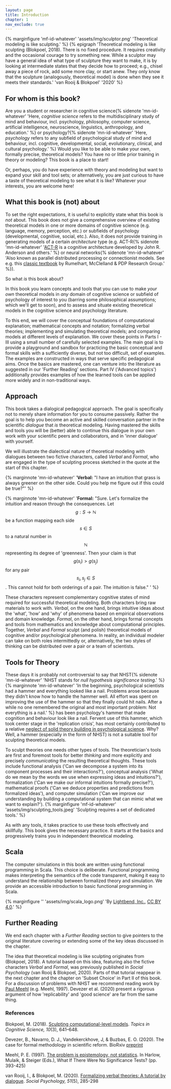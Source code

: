 ```yaml
---
layout: page
title: Introduction
chapter: 1
nav_exclude: true
---
```


{% marginfigure 'mf-id-whatever' 'assets/img/sculptor.png' 'Theoretical modeling is like sculpting.' %}
{% epigraph 'Theoretical modeling is like sculpting (Blokpoel, 2018). There is no fixed procedure. It requires creativity and the occasional courage to try something new. While a sculptor may have a general idea of what type of sculpture they want to make, it is by looking at intermediate states that they decide how to proceed; e.g., chisel away a piece of rock, add some more clay, or start anew. They only know that the sculpture (analogously, theoretical model) is done when they see it meets their standards.' 'van Rooij & Blokpoel' '2020' %}


## For whom is this book?

Are you a student or researcher in cognitive science{% sidenote 'mn-id-whatever' 'Here, *cognitive science* refers to the multidisciplinary study of mind and behaviour, incl. psychology, philosophy, computer science, artificial intelligence, neuroscience, linguistics, anthropology, and education.' %} or psychology?{% sidenote 'mn-id-whatever' 'Here, *psychology* refers to any subfield of psychological study of mind and behaviour, incl. cognitive, developmental, social, evolutionary, clinical, and cultural psychology.' %} Would you like to be able to make your own, formally precise, theoretical models? You have no or little prior training in theory or modeling? This book is a place to start!

Or, perhaps, you do have experience with theory and modeling but want to expand your skill and tool sets; or alternatively, you are just curious to have a taste of theoretical modeling to see what it is like? Whatever your interests, you are welcome here!

## What this book is (not) about

To set the right expectations, it is useful to explicitly state what this book is *not* about. This book does not give a comprehensive overview of existing theoretical models in one or more domains of cognitive science (e.g. language, memory, perception, etc.) or subfields of psychology (developmental, cognitive, social, etc.). Also, it does not provide training in generating models of a certain *architecture* type (e.g. ACT-R{% sidenote 'mn-id-whatever' '[ACT-R](http://act-r.psy.cmu.edu/about/) is a cognitive architecture developed by John R. Anderson and others.' %}  or neural networks{% sidenote 'mn-id-whatever' 'Also known as parallel distributed processing or connectionist models. See e.g. this [classic textbook](https://mitpress.mit.edu/books/parallel-distributed-processing-volume-1) by Rumelhart, McClelland & PDP Research Group.' %}).

So what *is* this book about?

In this book you learn concepts and tools that you can use to make *your own* theoretical models in *any* domain of cognitive science or subfield of psychology of interest to you (barring some philosophical assumptions; which we'll get to soon), and to assess and situate existing theoretical models in the cognitive science and psychology literature.

To this end, we will cover the conceptual foundations of computational explanation; mathematical concepts and notation; formalizing verbal theories; implementing and simulating theoretical models; and comparing models at different levels of explanation. We cover these points in Parts I - III using a small number of carefully selected examples. The main goal is to provide a playground and sandbox for practicing the basic conceptual and formal skills with a sufficiently diverse, but not too difficult, set of examples. The examples are constructed in ways that serve specific pedagogical aims. Once the basics are mastered, one can venture into the literature as suggested in our 'Further Reading' sections. Part IV ('Advanced topics') additionally provides examples of how the learned tools can be applied more widely and in non-traditional ways.  

## Approach

This book takes a dialogical pedagogical approach. The goal is specifically not to merely share information for you to consume passively. Rather the goal is to help you become an active and skilled conversation partner in the scientific *dialogue* that *is* theoretical modeling. Having mastered the skills and tools you will be (better) able to continue this dialogue in your own work with your scientific peers and collaborators, and in 'inner dialogue' with yourself.

We will illustrate the dialectical nature of theoretical modeling with dialogues between two fictive characters, called *Verbal* and *Formal*, who are engaged in the type of sculpting process sketched in the quote at the start of this chapter.

{% marginnote 'mn-id-whatever' '**Verbal:** "I have an intuition that grass is always greener on the other side. Could you help me figure out if this could be true?"' %}

{% marginnote 'mn-id-whatever' '**Formal:** "Sure. Let&#39;s formalize the intuition and reason through the consequences. Let $$g : S \rightarrow \mathbb{N}$$ be a function mapping each side $$s \in S$$ to a natural number in $$\mathbb{N}$$ representing its degree of &#39;greenness&#39;. Then your claim is that $$g(s_i) > g(s_j)$$ for any pair $$s_i, s_j \in S$$. This cannot hold for both orderings of a pair. The intuition is false." ' %}

These characters represent complementary cognitive states of mind required for successful theoretical modeling. Both characters bring raw materials to work with. *Verbal*, on the one hand, brings intuitive ideas about the 'what', 'how' and 'why' of phenomena based on empirical observations and domain knowledge. *Formal*, on the other hand, brings formal concepts and tools from mathematics and knowledge about computational principles. Together, *Verbal* and *Formal* sculpt (and polish) theoretical models of cognitive and/or psychological phenomena. In reality, an individual modeler can take on both roles intermittedly or, alternatively, the two styles of thinking can be distributed over a pair or a team of scientists.

## Tools for Theory

These days it is probably not controversial to say that NHST{% sidenote 'mn-id-whatever' 'NHST stands for *null hypothesis significance testing*.' %} {% marginnote 'mn-id-whatever' 'In the beginning, psychological scientists had a hammer and everything looked like a nail. Problems arose because they didn&#39;t know how to handle the hammer well. All effort was spent on improving the use of the hammer so that they finally could hit nails. After a while no one remembered the original and most important problem: Not everything is a nail.' %} has been psychology's hammer that made cognition and behaviour look like a nail. Fervent use of this hammer, which took center stage in the 'replication crisis', has most certainly contributed to a relative [neglect of solid theory building in psychological science](https://featuredcontent.psychonomic.org/psychological-science-needs-theory-development-before-preregistration/). Why? Well, a hammer (especially in the form of NHST) is not a suitable tool for sculpting theoretical models.

To sculpt theories one needs other types of tools. The theoretician's tools are first and foremost tools for  better *thinking* and more explicitly and precisely *communicating* the resulting theoretical thoughts. These tools include functional analysis ('Can we decompose a system into its component processes and their interactions?'), conceptual analysis ('What do we mean by the words we use when expressing ideas and intuitions?'), formalization ('Can we make our informal intuitions formally precise?'), mathematical proofs ('Can we deduce properties and predictions from formalized ideas'), and computer simulation ('Can we improve our understanding by building a computational system that can mimic what we want to explain?').
{% marginfigure 'mf-id-whatever' 'assets/img/sculpting_tools.jpeg' 'Sculpting requires a set of dedicated tools.' %}

As with any tools, it takes practice to use these tools effectively and skillfully. This book gives the necessary practice. It starts at the basics and progressively trains you in independent theoretical modeling.   

## Scala

The computer simulations in this book are written using functional programming in Scala.
This choice is deliberate. Functional programming makes interpreting the
semantics of the code transparent, making it easy to understand the relationship
between formalized theory and simulation. We provide an accessible
introduction to basic functional programming in Scala.

{% marginfigure '' 'assets/img/scala_logo.png' 'By [Lightbend, Inc.](https://www.lightbend.com/assets/images/brand/scala/scala-logos/svg/scala-full-color.svg), [CC BY 4.0](https://commons.wikimedia.org/w/index.php?curid=94026409).' %}

## Further Reading

We end each chapter with a *Further Reading* section to give pointers to the original literature covering or extending some of the key ideas discussed in the chapter.

The idea that theoretical modeling is like sculpting originates from (Blokpoel, 2018). A tutorial based on this idea, featuring also the fictive characters *Verbal* and *Formal*, was previously published in *Social Psychology* (van Rooij & Blokpoel, 2020). Parts of that tutorial reappear in the next chapter and the chapter on 'Subset Choice' in Part II of this book. For a discussion of problems with NHST we recommend reading work by [Paul Meehl](http://meehl.umn.edu/all-publications) (e.g. Meehl, 1997). Devezer et al. (2020) present a rigorous argument of how 'replicability' and 'good science' are far from the same thing.

### References

Blokpoel, M. (2018). [Sculpting computational-level models](https://onlinelibrary.wiley.com/doi/full/10.1111/tops.12282). *Topics in Cognitive Science, 10*(3), 641–648.

Devezer, B., Navarro, D. J., Vandekerckhove, J, & Buzbas, E. O. (2020). The case for formal methodology in scientific reform. BioRxiv [preprint](https://www.biorxiv.org/content/10.1101/2020.04.26.048306v1)

Meehl, P. E. (1997). [The problem is epistemology, not statistics](http://meehl.umn.edu/sites/meehl.dl.umn.edu/files/169problemisepistemology.pdf). In Harlow, Mulaik, & Steiger (Eds.), What If There Were No Significance Tests? (pp. 393-425)

van Rooij, I., & Blokpoel, M. (2020). [Formalizing verbal theories: A tutorial by dialogue](https://doi.org/10.1027/1864-9335/a000428). *Social Psychology, 51*(5), 285-298
